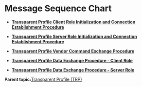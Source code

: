 # Message Sequence Chart

-   **[Transparent Profile Client Role Initialization and Connection Establishment Procedure](GUID-35F62F0B-8A12-48B4-8FAA-FA0D0A75A4C6.md)**  

-   **[Transparent Profile Server Role Initialization and Connection Establishment Procedure](GUID-E5883429-56FB-4D1C-BAB6-D1D4D9E8109F.md)**  

-   **[Transparent Profile Vendor Command Exchange Procedure](GUID-6106A3FC-FFB6-48AA-AA0B-C95FC009F182.md)**  

-   **[Transparent Profile Data Exchange Procedure - Client Role](GUID-2DF5C11F-B39C-4A49-8C50-33394C84CB74.md)**  

-   **[Transparent Profile Data Exchange Procedure - Server Role](GUID-CDDC50FD-798C-4ADB-A656-45DB70820E41.md)**  


**Parent topic:**[Transparent Profile \(TRP\)](GUID-79A29BFC-3ADD-4324-A25D-593EBE448371.md)

